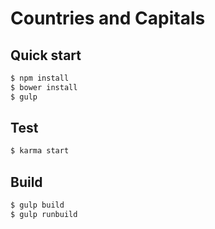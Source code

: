 # Countries and Capitals

## Quick start

```sh
$ npm install
$ bower install
$ gulp
```

## Test

```sh
$ karma start
```

## Build

```sh
$ gulp build
$ gulp runbuild
```

